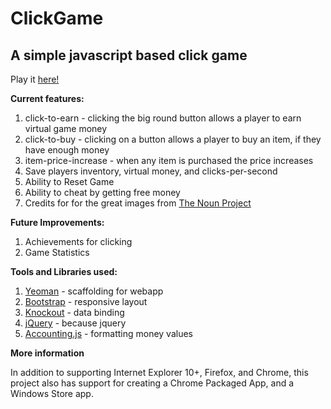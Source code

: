 ClickGame
=========

A simple javascript based click game
------------------------------------

Play it [here!](https://clickgame.azurewebsites.net)

**Current features:**

  1. click-to-earn - clicking the big round button allows a player to earn virtual game money
  2. click-to-buy - clicking on a button allows a player to buy an item, if they have enough money
  3. item-price-increase - when any item is purchased the price increases
  4. Save players inventory, virtual money, and clicks-per-second
  5. Ability to Reset Game
  6. Ability to cheat by getting free money
  7. Credits for for the great images from [The Noun Project](https://thenounproject.com)

**Future Improvements:**

  1. Achievements for clicking
  2. Game Statistics

**Tools and Libraries used:**

  1. [Yeoman](http://yeoman.io) - scaffolding for webapp
  2. [Bootstrap](http://getbootstrap.com/) - responsive layout
  3. [Knockout](http://knockoutjs.com/) - data binding
  4. [jQuery](http://jquery.com/) - because jquery
  3. [Accounting.js](http://josscrowcroft.github.io/accounting.js/) - formatting money values

**More information**

In addition to supporting Internet Explorer 10+, Firefox, and Chrome, this project also has support for creating a Chrome Packaged App, and a Windows Store app.

